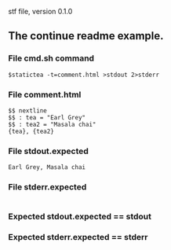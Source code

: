stf file, version 0.1.0

## The continue readme example.

### File cmd.sh command

~~~
$statictea -t=comment.html >stdout 2>stderr
~~~

### File comment.html

~~~
$$ nextline
$$ : tea = "Earl Grey"
$$ : tea2 = "Masala chai"
{tea}, {tea2}
~~~

### File stdout.expected

~~~
Earl Grey, Masala chai
~~~

### File stderr.expected

~~~
~~~

### Expected stdout.expected == stdout
### Expected stderr.expected == stderr

